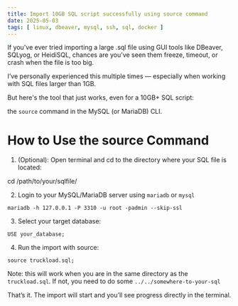```yaml
---
title: Import 10GB SQL script successfully using source command 
date: 2025-05-03
tags: [ linux, dbeaver, mysql, ssh, sql, docker ]
---
```

If you've ever tried importing a large .sql file using GUI tools like DBeaver, SQLyog, or HeidiSQL, chances are you've seen them freeze, timeout, or crash when the file is too big.

I’ve personally experienced this multiple times — especially when working with SQL files larger than 1GB.

But here's the tool that just works, even for a 10GB+ SQL script:

the `source` command in the MySQL (or MariaDB) CLI.

# How to Use the source Command

 1. (Optional): Open terminal and cd to the directory where your SQL file is located:

cd /path/to/your/sqlfile/

2. Login to your MySQL/MariaDB server using `mariadb` or `mysql`

```
mariadb -h 127.0.0.1 -P 3310 -u root -padmin --skip-ssl
```

3. Select your target database:

```
USE your_database;
```

4. Run the import with source:
```
source truckload.sql;
```

Note: this will work when you are in the same directory as the `truckload.sql`. If not, you need to do some `../../somewhere-to-your-sql`

That’s it. The import will start and you’ll see progress directly in the terminal.
